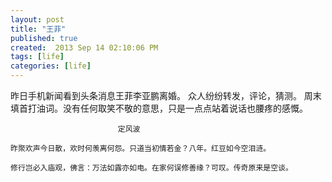 ```yaml
---
layout: post
title: "王菲"
published: true
created:  2013 Sep 14 02:10:06 PM
tags: [life]
categories: [life]
---
```


昨日手机新闻看到头条消息王菲李亚鹏离婚。
众人纷纷转发，评论，猜测。
周末填首打油词。没有任何取笑不敬的意思，只是一点点站着说话也腰疼的感慨。

                            定风波

    昨聚欢声今日散，欢时何羡离何怨。只道当初情若金？八年。红豆如今空泪涟。

    修行岂必入庙观，佛言：万法如露亦如电。在家何误修善缘？可叹。传奇原来是空谈。

